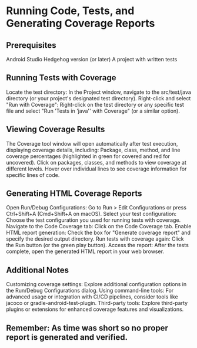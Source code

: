 # Running Code, Tests, and Generating Coverage Reports

## Prerequisites

Android Studio Hedgehog version (or later)
A project with written tests
## Running Tests with Coverage

Locate the test directory: In the Project window, navigate to the src/test/java directory (or your project's designated test directory).
Right-click and select "Run with Coverage": Right-click on the test directory or any specific test file and select "Run 'Tests in 'java'' with Coverage" (or a similar option).
## Viewing Coverage Results

The Coverage tool window will open automatically after test execution, displaying coverage details, including:
Package, class, method, and line coverage percentages (highlighted in green for covered and red for uncovered).
Click on packages, classes, and methods to view coverage at different levels.
Hover over individual lines to see coverage information for specific lines of code.
## Generating HTML Coverage Reports

Open Run/Debug Configurations: Go to Run > Edit Configurations or press Ctrl+Shift+A (Cmd+Shift+A on macOS).
Select your test configuration: Choose the test configuration you used for running tests with coverage.
Navigate to the Code Coverage tab: Click on the Code Coverage tab.
Enable HTML report generation: Check the box for "Generate coverage report" and specify the desired output directory.
Run tests with coverage again: Click the Run button (or the green play button).
Access the report: After the tests complete, open the generated HTML report in your web browser.
## Additional Notes

Customizing coverage settings: Explore additional configuration options in the Run/Debug Configurations dialog.
Using command-line tools: For advanced usage or integration with CI/CD pipelines, consider tools like jacoco or gradle-android-test-plugin.
Third-party tools: Explore third-party plugins or extensions for enhanced coverage features and visualizations.

## Remember: As time was short so no proper report is generated and verified.
